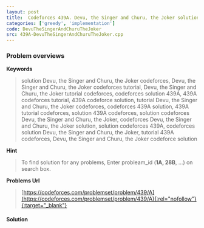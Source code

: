 ```yaml
---
layout: post
title:  Codeforces 439A. Devu, the Singer and Churu, the Joker solution
categories: ['greedy', 'implementation']
code: DevuTheSingerAndChuruTheJoker
src: 439A-DevuTheSingerAndChuruTheJoker.cpp
---
```

### **Problem overviews**

**Keywords**
> solution Devu, the Singer and Churu, the Joker codeforces, Devu, the Singer and Churu, the Joker codeforces tutorial, Devu, the Singer and Churu, the Joker tutorial codeforces, codeforces solution 439A, 439A codeforces tutorial, 439A codeforce solution, tutorial Devu, the Singer and Churu, the Joker codeforces, codeforces 439A solution, 439A tutorial codeforces, solution 439A codeforces, solution codeforces Devu, the Singer and Churu, the Joker, codeforces Devu, the Singer and Churu, the Joker solution, solution codeforces 439A, codeforces solution Devu, the Singer and Churu, the Joker, tutorial 439A codeforces, Devu, the Singer and Churu, the Joker codeforce solution

**Hint**
> To find solution for any problems, Enter probleam_id (**1A, 28B**, ...) on search box. 

**Problems Url**
> [https://codeforces.com/problemset/problem/439/A](https://codeforces.com/problemset/problem/439/A){:rel="nofollow"}{:target="_blank"}

#### **Solution**



